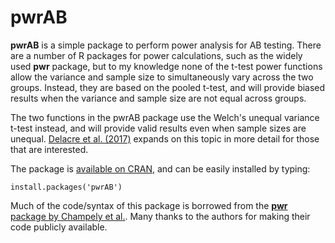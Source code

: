 # pwrAB

**pwrAB** is a simple package to perform power analysis for AB testing. There are a number of R packages for power calculations, such as the widely used **pwr** package, but to my knowledge none of the t-test power functions allow the variance and sample size to simultaneously vary across the two groups. Instead, they are based on the pooled t-test, and will provide biased results when the variance and sample size are not equal across groups.

The two functions in the pwrAB package use the Welch's unequal variance t-test instead, and will provide valid results even when sample sizes are unequal. [Delacre et al. (2017)](http://www.rips-irsp.com/articles/10.5334/irsp.82/) expands on this topic in more detail for those that are interested.

The package is [available on CRAN](https://cran.r-project.org/web/packages/pwrAB/index.html), and can be easily installed by typing:
```
install.packages('pwrAB')
```

Much of the code/syntax of this package is borrowed from the [**pwr** package by Champely et al.](https://cran.r-project.org/web/packages/pwr/index.html). Many thanks to the authors for making their code publicly available.
